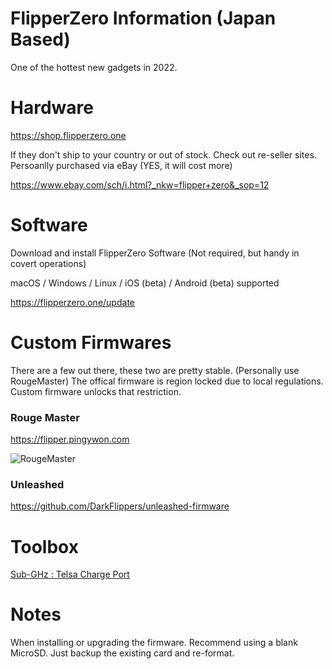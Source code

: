# FlipperZero Information (Japan Based) #

One of the hottest new gadgets in 2022. 

# Hardware # 

https://shop.flipperzero.one

If they don't ship to your country or out of stock.
Check out re-seller sites.
Persoanlly purchased via eBay (YES, it will cost more)

https://www.ebay.com/sch/i.html?_nkw=flipper+zero&_sop=12


# Software #

Download and install FlipperZero Software (Not required, but handy in covert operations)

macOS / Windows / Linux / iOS (beta) / Android (beta) supported

https://flipperzero.one/update


# Custom Firmwares #

There are a few out there, these two are pretty stable.
(Personally use RougeMaster)
The offical firmware is region locked due to local regulations.
Custom firmware unlocks that restriction.

### Rouge Master ###

https://flipper.pingywon.com

![RougeMaster](https://github.com/7ang0n1n3/flipperzero/blob/main/assets/rougemaster.gif)


### Unleashed ###

https://github.com/DarkFlippers/unleashed-firmware


# Toolbox #

[Sub-GHz : Telsa Charge Port ](toolbox/sub-ghz/telsa.md)

# Notes #

When installing or upgrading the firmware. 
Recommend using a blank MicroSD. Just backup
the existing card and re-format.



